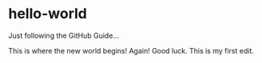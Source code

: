 # hello-world
Just following the GitHub Guide...

This is where the new world begins! Again!
Good luck.
This is my first edit.
